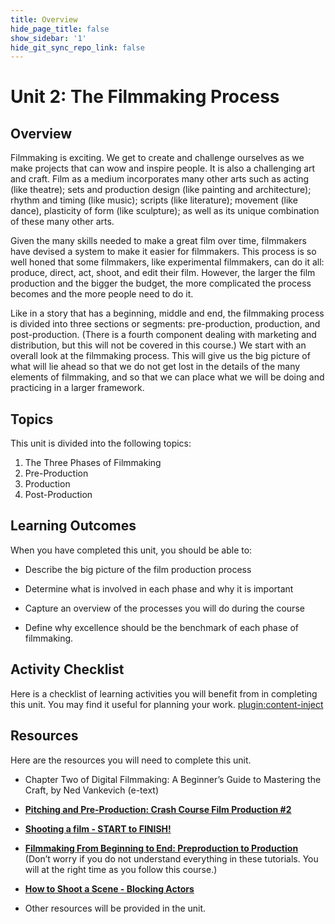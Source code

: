 ```yaml
---
title: Overview
hide_page_title: false
show_sidebar: '1'
hide_git_sync_repo_link: false
---
```


# Unit 2: The Filmmaking Process

## Overview

Filmmaking is exciting. We get to create and challenge ourselves as we make projects that can wow and inspire people. It is also a challenging art and craft. Film as a medium incorporates many other arts such as acting (like theatre); sets and production design (like painting and architecture); rhythm and timing (like music); scripts (like literature); movement (like dance), plasticity of form (like sculpture); as well as its unique combination of these many other arts.

Given the many skills needed to make a great film over time, filmmakers have devised a system to make it easier for filmmakers. This process is so well honed that some filmmakers, like experimental filmmakers, can do it all: produce, direct, act, shoot, and edit their film. However, the larger the film production and the bigger the budget, the more complicated the process becomes and the more people need to do it.

Like in a story that has a beginning, middle and end, the filmmaking process is divided into three sections or segments: pre-production, production, and post-production. (There is a fourth component dealing with marketing and distribution, but this will not be covered in this course.) We start with an overall look at the filmmaking process. This will give us the big picture of what will lie ahead so that we do not get lost in the details of the many elements of filmmaking, and so that we can place what we will be doing and practicing in a larger framework.

## Topics

This unit is divided into the following topics:

1. The Three Phases of Filmmaking
1. Pre-Production
1. Production
1. Post-Production

## Learning Outcomes

When you have completed this unit, you should be able to:

  - Describe the big picture of the film production process

  - Determine what is involved in each phase and why it is important

  - Capture an overview of the processes you will do during the course

  - Define why excellence should be the benchmark of each phase of filmmaking.

## Activity Checklist

Here is a checklist of learning activities you will benefit from in completing this unit. You may find it useful for planning your work.
[plugin:content-inject](_schedule)

## Resources

Here are the resources you will need to complete this unit.

  - Chapter Two of <span class="underline">Digital Filmmaking: A Beginner’s Guide to Mastering the Craft</span>, by Ned Vankevich (e-text)

  - [**Pitching and Pre-Production: Crash Course Film Production \#2**](https://www.youtube.com/watch?v=JE53JL60ihc)

  - [**Shooting a film - START to FINISH\!**](https://www.youtube.com/watch?v=8NCLf9rF6IQ)

  - [**Filmmaking From Beginning to End: Preproduction to Production**](https://www.youtube.com/watch?v=oj_Blr8JE1I) (Don’t worry if you  do not understand everything in these tutorials. You will at the right time as you follow this course.)

  - [**How to Shoot a Scene - Blocking Actors**](https://www.youtube.com/watch?v=y9_LW5H2EC4)

  - Other resources will be provided in the unit.
